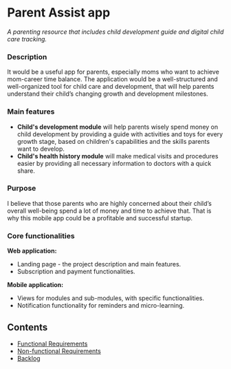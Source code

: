 # Parent Assist app

_A parenting resource that includes child development guide and digital child care tracking._

### Description

It would be a useful app for parents, especially moms who want to achieve mom-career time balance. The application would
be a well-structured and well-organized tool for child care and development, that will help parents understand their
child’s changing growth and development milestones.

### Main features

* **Child's development module** will help parents wisely spend money on child development by providing a guide with
  activities
  and toys for every growth stage, based on children's capabilities and the skills parents want to develop.
* **Child's health history module** will make medical visits and procedures easier by providing all necessary
  information to doctors with a
  quick share.

### Purpose

I believe that those parents who are highly concerned about their child’s overall well-being spend a lot of money and
time to achieve that. That is why this mobile app could be a profitable and successful startup.

### Core functionalities
**Web application:**
* Landing page - the project description and main features.
* Subscription and payment functionalities.

**Mobile application:**
* Views for modules and sub-modules, with specific functionalities.
* Notification functionality for reminders and micro-learning.


## Contents
* [Functional Requirements](https://github.com/OlgaS40/parent-assist-app/wiki/Functional-Requirments)
* [Non-functional Requirements](https://github.com/OlgaS40/parent-assist-app/wiki/Non-Functional-Requirements)
* [Backlog](https://github.com/OlgaS40/parent-assist-app/issues)


 
